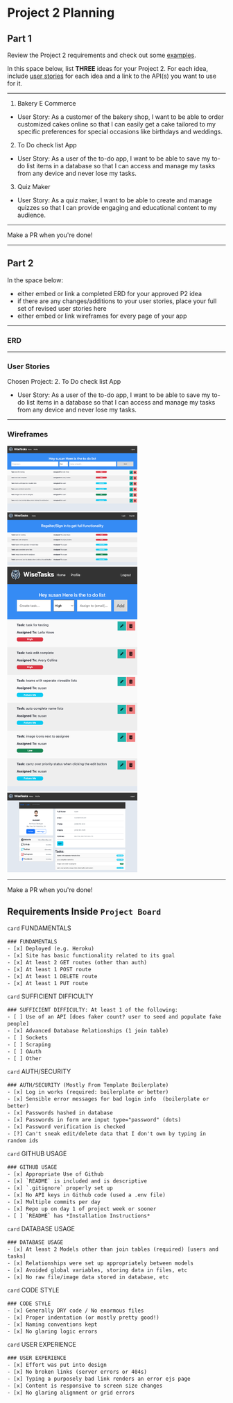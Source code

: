 # Project 2 Planning

## Part 1

Review the Project 2 requirements and check out some [examples](https://romebell.gitbook.io/sei-802/projects/past-projects/project2).

In this space below, list **THREE** ideas for your Project 2. For each idea, include [user stories](https://www.atlassian.com/agile/project-management/user-stories) for each idea and a link to the API(s) you want to use for it.

--------------------------------------------------------
1. Bakery E Commerce 
- User Story: As a customer of the bakery shop, I want to be able to order customized cakes online so that I can easily get a cake tailored to my specific preferences for special occasions like birthdays and weddings.
2. To Do check list App
- User Story: As a user of the to-do app, I want to be able to save my to-do list items in a database so that I can access and manage my tasks from any device and never lose my tasks.
3. Quiz Maker
- User Story: As a quiz maker, I want to be able to create and manage quizzes so that I can provide engaging and educational content to my audience.
---------------------------------------------------------

Make a PR when you're done!

---

## Part 2

In the space below:
* either embed or link a completed ERD for your approved P2 idea
* if there are any changes/additions to your user stories, place your full set of revised user stories here
* either embed or link wireframes for every page of your app

----------------------------------------------------------
### ERD

----------------------------------------------------------
### User Stories
Chosen Project:
2. To Do check list App
- User Story: As a user of the to-do app, I want to be able to save my to-do list items in a database so that I can access and manage my tasks from any device and never lose my tasks.
----------------------------------------------------------
### Wireframes

<img src="FP_LI_FS.png" width="300px">
<img src="FP_LO_FS.png" width="300px">
<img src="FP_LI_MB.png" width="300px">
<img src="PRO_LI_FP.png" width="300px">


----------------------------------------------------------

Make a PR when you're done!


## Requirements Inside `Project Board`

`card` FUNDAMENTALS
```
### FUNDAMENTALS
- [x] Deployed (e.g. Heroku)
- [x] Site has basic functionality related to its goal
- [x] At least 2 GET routes (other than auth)
- [x] At least 1 POST route
- [x] At least 1 DELETE route
- [x] At least 1 PUT route
```

`card` SUFFICIENT DIFFICULTY
```
### SUFFICIENT DIFFICULTY: At least 1 of the following: 
- [ ] Use of an API [does faker count? user to seed and populate fake people]
- [x] Advanced Database Relationships (1 join table)
- [ ] Sockets
- [ ] Scraping
- [ ] OAuth
- [ ] Other
```

`card` AUTH/SECURITY
```
### AUTH/SECURITY (Mostly From Template Boilerplate)
- [x] Log in works (required: boilerplate or better)
- [x] Sensible error messages for bad login info  (boilerplate or better)
- [x] Passwords hashed in database
- [x] Passwords in form are input type="password" (dots)
- [x] Password verification is checked
- [?] Can't sneak edit/delete data that I don't own by typing in random ids
```
`card` GITHUB USAGE
```
### GITHUB USAGE
- [x] Appropriate Use of Github
- [x] `README` is included and is descriptive
- [x] `.gitignore` properly set up
- [x] No API keys in Github code (used a .env file)
- [x] Multiple commits per day
- [x] Repo up on day 1 of project week or sooner
- [ ] `README` has *Installation Instructions*
```

`card` DATABASE USAGE
```
### DATABASE USAGE
- [x] At least 2 Models other than join tables (required) [users and tasks]
- [x] Relationships were set up appropriately between models
- [x] Avoided global variables, storing data in files, etc
- [x] No raw file/image data stored in database, etc
```

`card` CODE STYLE
```
### CODE STYLE
- [x] Generally DRY code / No enormous files
- [x] Proper indentation (or mostly pretty good!)
- [x] Naming conventions kept
- [x] No glaring logic errors
```
`card` USER EXPERIENCE
```
### USER EXPERIENCE
- [x] Effort was put into design
- [x] No broken links (server errors or 404s)
- [x] Typing a purposely bad link renders an error ejs page
- [x] Content is responsive to screen size changes
- [x] No glaring alignment or grid errors
```
